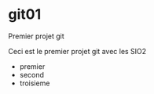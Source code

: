 # git01
Premier projet git

Ceci est le premier projet git avec les SIO2

* premier
* second
* troisieme
